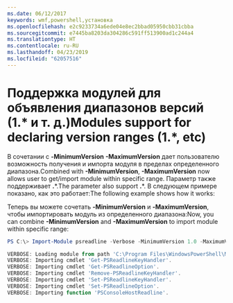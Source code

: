 ```yaml
---
ms.date: 06/12/2017
keywords: wmf,powershell,установка
ms.openlocfilehash: e2c9233734a6ede04e8ec2bbad05950cbb31cbba
ms.sourcegitcommit: e7445ba8203da304286c591ff513900ad1c244a4
ms.translationtype: HT
ms.contentlocale: ru-RU
ms.lasthandoff: 04/23/2019
ms.locfileid: "62057516"
---
```

# <a name="modules-support-for-declaring-version-ranges-1-etc"></a><span data-ttu-id="0bc5a-102">Поддержка модулей для объявления диапазонов версий (1.\* и т. д.)</span><span class="sxs-lookup"><span data-stu-id="0bc5a-102">Modules support for declaring version ranges (1.\*, etc)</span></span>
<span data-ttu-id="0bc5a-103">В сочетании с **-MinimumVersion** **-MaximumVersion** дает пользователю возможность получения и импорта модуля в пределах определенного диапазона.</span><span class="sxs-lookup"><span data-stu-id="0bc5a-103">Combined with **-MinimumVersion**, **-MaximumVersion** now allows user to get/import module within specific range.</span></span> <span data-ttu-id="0bc5a-104">Параметр также поддерживает **.**\*.</span><span class="sxs-lookup"><span data-stu-id="0bc5a-104">The parameter also support **.**\*.</span></span> <span data-ttu-id="0bc5a-105">В следующем примере показано, как это работает:</span><span class="sxs-lookup"><span data-stu-id="0bc5a-105">The following example shows how it works:</span></span>

<span data-ttu-id="0bc5a-106">Теперь вы можете сочетать **-MinimumVersion** и **-MaximumVersion**, чтобы импортировать модуль из определенного диапазона:</span><span class="sxs-lookup"><span data-stu-id="0bc5a-106">Now, you can combine **-MinimumVersion** and **-MaximumVersion** to import module within specific range:</span></span>

```powershell
PS C:\> Import-Module psreadline -Verbose -MinimumVersion 1.0 -MaximumVersion 1.2.*

VERBOSE: Loading module from path 'C:\Program Files\WindowsPowerShell\Modules\psreadline\1.1\psreadline.psd1'.
VERBOSE: Importing cmdlet 'Get-PSReadlineKeyHandler'.
VERBOSE: Importing cmdlet 'Get-PSReadlineOption'.
VERBOSE: Importing cmdlet 'Remove-PSReadlineKeyHandler'.
VERBOSE: Importing cmdlet 'Set-PSReadlineKeyHandler'.
VERBOSE: Importing cmdlet 'Set-PSReadlineOption'.
VERBOSE: Importing function 'PSConsoleHostReadline'.
```
